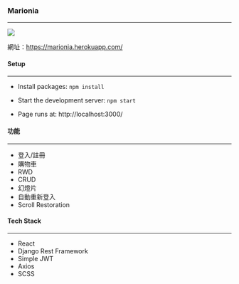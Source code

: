 ### Marionia 
------------

![](https://i.imgur.com/2MEDsSn.jpg)

網址：https://marionia.herokuapp.com/

#### Setup
------------
- Install packages: 
`npm install`

- Start the development server:
`npm start`

- Page runs at:
http://localhost:3000/

#### 功能

------------
- 登入/註冊
- 購物車
- RWD
- CRUD
- 幻燈片
- 自動重新登入
- Scroll Restoration

#### Tech Stack

------------

- React
- Django Rest Framework
- Simple JWT
- Axios
- SCSS

